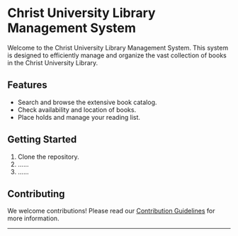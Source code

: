# Christ University Library Management System

Welcome to the Christ University Library Management System. This system is designed to efficiently manage and organize the vast collection of books in the Christ University Library.

## Features
- Search and browse the extensive book catalog.
- Check availability and location of books.
- Place holds and manage your reading list.

## Getting Started
1. Clone the repository.
2. ......
3. ......

## Contributing
We welcome contributions! Please read our [Contribution Guidelines](CONTRIBUTING.md) for more information.

---

